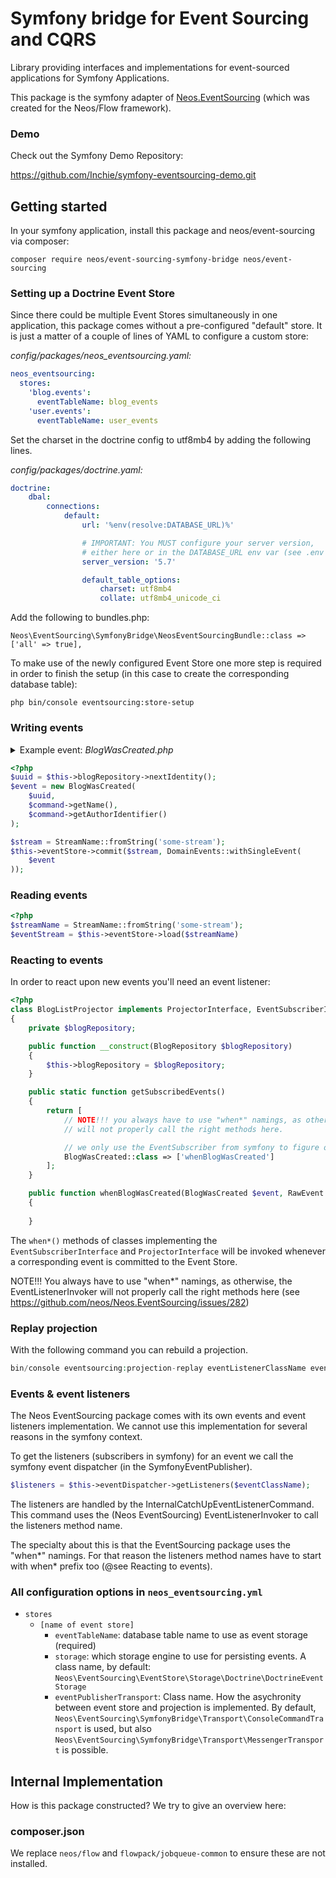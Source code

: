 # Symfony bridge for Event Sourcing and CQRS

Library providing interfaces and implementations for event-sourced applications for Symfony Applications.

This package is the symfony adapter of [Neos.EventSourcing](https://github.com/neos/Neos.EventSourcing) (which was created
for the Neos/Flow framework).

### Demo

Check out the Symfony Demo Repository:

https://github.com/Inchie/symfony-eventsourcing-demo.git

## Getting started

In your symfony application, install this package and neos/event-sourcing via composer:

```shell script
composer require neos/event-sourcing-symfony-bridge neos/event-sourcing
```

### Setting up a Doctrine Event Store

Since there could be multiple Event Stores simultaneously in one application, this package comes without a pre-configured "default" store.
It is just a matter of a couple of lines of YAML to configure a custom store:

*config/packages/neos_eventsourcing.yaml:*
```yaml
neos_eventsourcing:
  stores:
    'blog.events':
      eventTableName: blog_events
    'user.events':
      eventTableName: user_events
```

Set the charset in the doctrine config to utf8mb4 by adding the following lines.

*config/packages/doctrine.yaml:*
```yaml
doctrine:
    dbal:
        connections:
            default:
                url: '%env(resolve:DATABASE_URL)%'

                # IMPORTANT: You MUST configure your server version,
                # either here or in the DATABASE_URL env var (see .env file)
                server_version: '5.7'

                default_table_options:
                    charset: utf8mb4
                    collate: utf8mb4_unicode_ci
```

Add the following to bundles.php:
```
Neos\EventSourcing\SymfonyBridge\NeosEventSourcingBundle::class => ['all' => true],
```

To make use of the newly configured Event Store one more step is required in order to finish the setup (in this case to create the corresponding database table):

```shell script
php bin/console eventsourcing:store-setup
```

### Writing events

<details><summary>Example event: <i>BlogWasCreated.php</i></summary>

```php
class BlogWasCreated implements DomainEventInterface
{
    /**
     * @var BlogIdentifier
     */
    private $id;

    /**
     * @var string
     */
    private $name;

    /**
     * @var UserIdentifier
     */
    private $author;

    public function __construct(
        BlogIdentifier $id,
        string $name,
        UserIdentifier $author
    )
    {
        $this->id = $id;
        $this->name = $name;
        $this->author = $author;
    }

    public function getId(): BlogIdentifier
    {
        return $this->id;
    }

    public function getName(): string
    {
        return $this->name;
    }

    public function getAuthor(): UserIdentifier
    {
        return $this->author;
    }
}
```
</details>

```php
<?php
$uuid = $this->blogRepository->nextIdentity();
$event = new BlogWasCreated(
    $uuid,
    $command->getName(),
    $command->getAuthorIdentifier()
);

$stream = StreamName::fromString('some-stream');
$this->eventStore->commit($stream, DomainEvents::withSingleEvent(
    $event
));
```

### Reading events

```php
<?php
$streamName = StreamName::fromString('some-stream');
$eventStream = $this->eventStore->load($streamName)
```

### Reacting to events

In order to react upon new events you'll need an event listener:

```php
<?php
class BlogListProjector implements ProjectorInterface, EventSubscriberInterface
{
    private $blogRepository;

    public function __construct(BlogRepository $blogRepository)
    {
        $this->blogRepository = $blogRepository;
    }

    public static function getSubscribedEvents()
    {
        return [
            // NOTE!!! you always have to use "when*" namings, as otherwise, the EventListenerInvoker
            // will not properly call the right methods here.

            // we only use the EventSubscriber from symfony to figure out which listeners should be called.
            BlogWasCreated::class => ['whenBlogWasCreated']
        ];
    }

    public function whenBlogWasCreated(BlogWasCreated $event, RawEvent $rawEvent)
    {
        
    }
```

The `when*()` methods of classes implementing the `EventSubscriberInterface` and `ProjectorInterface` will be invoked whenever a corresponding event is committed to the Event Store.

NOTE!!! You always have to use "when*" namings, as otherwise, the EventListenerInvoker
will not properly call the right methods here (see https://github.com/neos/Neos.EventSourcing/issues/282)

### Replay projection

With the following command you can rebuild a projection.

```php
bin/console eventsourcing:projection-replay eventListenerClassName eventStoreContainerId
```

### Events & event listeners
The Neos EventSourcing package comes with its own events and event listeners
implementation. We cannot use this implementation for several reasons 
in the symfony context.

To get the listeners (subscribers in symfony) for an event we call 
the symfony event dispatcher (in the SymfonyEventPublisher). 

```php
$listeners = $this->eventDispatcher->getListeners($eventClassName);
```

The listeners are handled by the InternalCatchUpEventListenerCommand.
This command uses the (Neos EventSourcing) EventListenerInvoker to 
call the listeners method name. 

The specialty about this is that the EventSourcing package uses the 
"when*" namings. For that reason the listeners method names have 
to start with when* prefix too (@see Reacting to events).

### All configuration options in `neos_eventsourcing.yml`

- `stores`
  - `[name of event store]`
    - `eventTableName`: database table name to use as event storage (required)
    - `storage`: which storage engine to use for persisting events. A class name, by default: `Neos\EventSourcing\EventStore\Storage\Doctrine\DoctrineEventStorage`
    - `eventPublisherTransport`: Class name. How the asychronity between event store and projection is implemented. By default,
      `Neos\EventSourcing\SymfonyBridge\Transport\ConsoleCommandTransport` is used, but also `Neos\EventSourcing\SymfonyBridge\Transport\MessengerTransport`
      is possible.


## Internal Implementation

How is this package constructed? We try to give an overview here:

### composer.json

We replace `neos/flow` and `flowpack/jobqueue-common` to ensure these are not installed.
